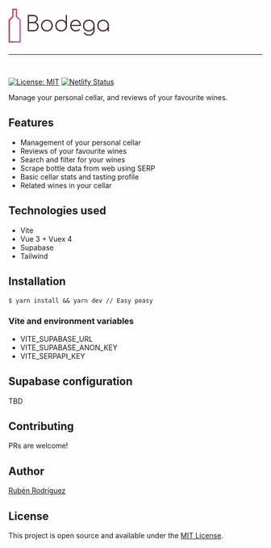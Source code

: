 <div style="margin-bottom: 20px; margin-left: auto; margin-right: auto">
    <img src="src/assets/logo.svg" width="200" alt="Bodega">
</div>
<hr/>
<br/>

[![License: MIT](https://img.shields.io/badge/License-MIT-blue.svg)](https://opensource.org/licenses/MIT) [![Netlify Status](https://api.netlify.com/api/v1/badges/1c91ef62-f84c-464c-83fa-d0662f315c0d/deploy-status)](https://app.netlify.com/sites/rubenr-bodega/deploys)

Manage your personal cellar, and reviews of your favourite wines.

## Features

- Management of your personal cellar
- Reviews of your favourite wines
- Search and filter for your wines
- Scrape bottle data from web using SERP
- Basic cellar stats and tasting profile
- Related wines in your cellar

## Technologies used

- Vite
- Vue 3 + Vuex 4
- Supabase
- Tailwind

## Installation

    $ yarn install && yarn dev // Easy peasy

### Vite and environment variables

- VITE_SUPABASE_URL
- VITE_SUPABASE_ANON_KEY
- VITE_SERPAPI_KEY

## Supabase configuration

TBD

## Contributing

PRs are welcome!

## Author

[Rubén Rodríguez](https://www.rubenr.dev)

## License

This project is open source and available under the [MIT License](LICENSE).
